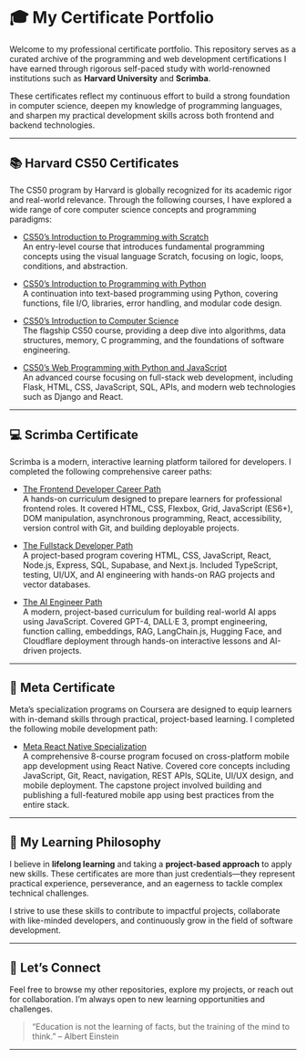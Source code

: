 # 🎓 My Certificate Portfolio

Welcome to my professional certificate portfolio. This repository serves as a curated archive of the programming and web development certifications I have earned through rigorous self-paced study with world-renowned institutions such as **Harvard University** and **Scrimba**.

These certificates reflect my continuous effort to build a strong foundation in computer science, deepen my knowledge of programming languages, and sharpen my practical development skills across both frontend and backend technologies.

---

## 📚 Harvard CS50 Certificates

The CS50 program by Harvard is globally recognized for its academic rigor and real-world relevance. Through the following courses, I have explored a wide range of core computer science concepts and programming paradigms:

- [CS50’s Introduction to Programming with Scratch](harvard-university-x-edX/cs50-introduction-to-programming-with-scratch/cs50-introduction-to-programming-with-scratch-certificate.pdf)  
  An entry-level course that introduces fundamental programming concepts using the visual language Scratch, focusing on logic, loops, conditions, and abstraction.

- [CS50’s Introduction to Programming with Python](harvard-university-x-edX/cs50-introduction-to-programming-with-python/cs50-introduction-to-programming-with-python-certificate.pdf)  
  A continuation into text-based programming using Python, covering functions, file I/O, libraries, error handling, and modular code design.

- [CS50’s Introduction to Computer Science](harvard-university-x-edX/cs50-introduction-to-computer-science/cs50-introduction-to-computer-science-certificate.pdf)  
  The flagship CS50 course, providing a deep dive into algorithms, data structures, memory, C programming, and the foundations of software engineering.

- [CS50’s Web Programming with Python and JavaScript](harvard-university-x-edX/cs50-web-programming-with-python-and-javascript/cs50-web-certificate.pdf)  
  An advanced course focusing on full-stack web development, including Flask, HTML, CSS, JavaScript, SQL, APIs, and modern web technologies such as Django and React.

---

## 💻 Scrimba Certificate

Scrimba is a modern, interactive learning platform tailored for developers. I completed the following comprehensive career paths:

- [The Frontend Developer Career Path](certificates/the-frontend-developer-career-path/the-frontend-developer-career-path-certificate.pdf)  
  A hands-on curriculum designed to prepare learners for professional frontend roles. It covered HTML, CSS, Flexbox, Grid, JavaScript (ES6+), DOM manipulation, asynchronous programming, React, accessibility, version control with Git, and building deployable projects.

- [The Fullstack Developer Path](certificates/the-fullstack-developer-path/scrimba-fullstack-certificate.pdf)  
  A project-based program covering HTML, CSS, JavaScript, React, Node.js, Express, SQL, Supabase, and Next.js. Included TypeScript, testing, UI/UX, and AI engineering with hands-on RAG projects and vector databases.

- [The AI Engineer Path](certificates/the-ai-engineer-path/scrimba-ai-engineer-certificate.pdf)  
  A modern, project-based curriculum for building real-world AI apps using JavaScript. Covered GPT-4, DALL·E 3, prompt engineering, function calling, embeddings, RAG, LangChain.js, Hugging Face, and Cloudflare deployment through hands-on interactive lessons and AI-driven projects.

---

## 📱 Meta Certificate

Meta’s specialization programs on Coursera are designed to equip learners with in-demand skills through practical, project-based learning. I completed the following mobile development path:

- [Meta React Native Specialization](certificates/meta-react-native-specialization/meta-react-native-certificate.pdf)  
  A comprehensive 8-course program focused on cross-platform mobile app development using React Native. Covered core concepts including JavaScript, Git, React, navigation, REST APIs, SQLite, UI/UX design, and mobile deployment. The capstone project involved building and publishing a full-featured mobile app using best practices from the entire stack.

---

## 🚀 My Learning Philosophy

I believe in **lifelong learning** and taking a **project-based approach** to apply new skills. These certificates are more than just credentials—they represent practical experience, perseverance, and an eagerness to tackle complex technical challenges.

I strive to use these skills to contribute to impactful projects, collaborate with like-minded developers, and continuously grow in the field of software development.

---

## 🔗 Let’s Connect

Feel free to browse my other repositories, explore my projects, or reach out for collaboration. I’m always open to new learning opportunities and challenges.

> “Education is not the learning of facts, but the training of the mind to think.” – Albert Einstein

---
